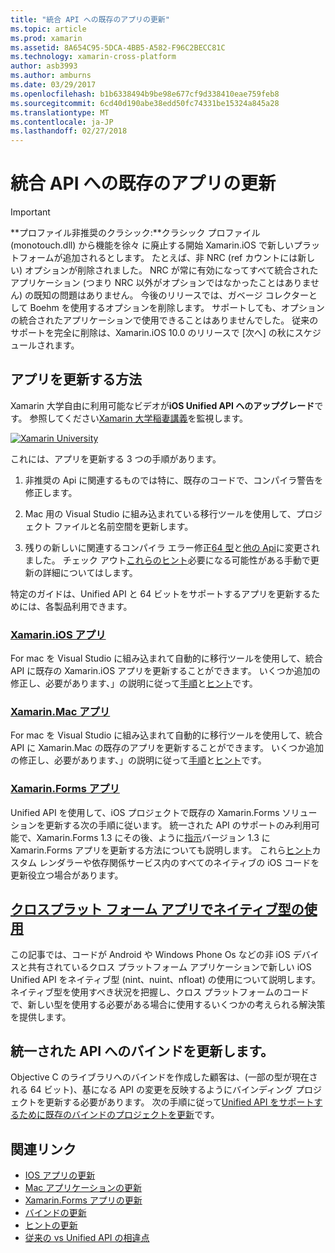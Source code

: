 ```yaml
---
title: "統合 API への既存のアプリの更新"
ms.topic: article
ms.prod: xamarin
ms.assetid: 8A654C95-5DCA-4BB5-A582-F96C2BECC81C
ms.technology: xamarin-cross-platform
author: asb3993
ms.author: amburns
ms.date: 03/29/2017
ms.openlocfilehash: b1b6338494b9be98e677cf9d338410eae759feb8
ms.sourcegitcommit: 6cd40d190abe38edd50fc74331be15324a845a28
ms.translationtype: MT
ms.contentlocale: ja-JP
ms.lasthandoff: 02/27/2018
---
```

# <a name="updating-existing-apps-to-the-unified-api"></a>統合 API への既存のアプリの更新

> [!IMPORTANT]
> **プロファイル非推奨のクラシック:**クラシック プロファイル (monotouch.dll) から機能を徐々 に廃止する開始 Xamarin.iOS で新しいプラットフォームが追加されるとします。 たとえば、非 NRC (ref カウントには新しい) オプションが削除されました。 NRC が常に有効になってすべて統合されたアプリケーション (つまり NRC 以外がオプションではなかったことはありません) の既知の問題はありません。 今後のリリースでは、ガベージ コレクターとして Boehm を使用するオプションを削除します。 サポートしても、オプションの統合されたアプリケーションで使用できることはありませんでした。 従来のサポートを完全に削除は、Xamarin.iOS 10.0 のリリースで [次へ] の秋にスケジュールされます。




## <a name="how-to-update-your-apps"></a>アプリを更新する方法

Xamarin 大学自由に利用可能なビデオが**iOS Unified API へのアップグレード**です。 参照してください[Xamarin 大学稲妻講義](http://university.xamarin.com/lightninglectures)を監視します。

[ ![](updating-apps-images/xamu-video-sml.png "Xamarin University")](http://university.xamarin.com/lightninglectures)

これには、アプリを更新する 3 つの手順があります。

1. 非推奨の Api に関連するものでは特に、既存のコードで、コンパイラ警告を修正します。

2. Mac 用の Visual Studio に組み込まれている移行ツールを使用して、プロジェクト ファイルと名前空間を更新します。

3. 残りの新しいに関連するコンパイラ エラー修正[64 型](~/cross-platform/macios/nativetypes.md)と[他の Api](~/cross-platform/macios/unified/index.md#deprecated-typos)に変更されました。 チェック アウト[これらのヒント](~/cross-platform/macios/unified/updating-tips.md)必要になる可能性がある手動で更新の詳細についてはします。

特定のガイドは、Unified API と 64 ビットをサポートするアプリを更新するためには、各製品利用できます。

### <a name="xamarinios-appscross-platformmaciosunifiedupdating-ios-appsmd"></a>[Xamarin.iOS アプリ](~/cross-platform/macios/unified/updating-ios-apps.md)

For mac を Visual Studio に組み込まれて自動的に移行ツールを使用して、統合 API に既存の Xamarin.iOS アプリを更新することができます。 いくつか追加の修正し、必要があります、」の説明に従って[手順](~/cross-platform/macios/unified/updating-ios-apps.md)と[ヒント](~/cross-platform/macios/unified/updating-tips.md)です。

###  <a name="xamarinmac-appscross-platformmaciosunifiedupdating-mac-appsmd"></a>[Xamarin.Mac アプリ](~/cross-platform/macios/unified/updating-mac-apps.md)

For mac を Visual Studio に組み込まれて自動的に移行ツールを使用して、統合 API に Xamarin.Mac の既存のアプリを更新することができます。 いくつか追加の修正し、必要があります、」の説明に従って[手順](~/cross-platform/macios/unified/updating-mac-apps.md)と[ヒント](~/cross-platform/macios/unified/updating-tips.md)です。

###  <a name="xamarinforms-appscross-platformmaciosunifiedupdating-xamarin-forms-appsmd"></a>[Xamarin.Forms アプリ](~/cross-platform/macios/unified/updating-xamarin-forms-apps.md)

Unified API を使用して、iOS プロジェクトで既存の Xamarin.Forms ソリューションを更新する次の手順に従います。 統一された API のサポートのみ利用可能で、Xamarin.Forms 1.3 にその後、ように[指示](~/cross-platform/macios/unified/updating-xamarin-forms-apps.md)バージョン 1.3 に Xamarin.Forms アプリを更新する方法についても説明します。 これら[ヒント](~/cross-platform/macios/unified/updating-tips.md)カスタム レンダラーや依存関係サービス内のすべてのネイティブの iOS コードを更新役立つ場合があります。

## <a name="working-with-native-types-in-cross-platform-appscross-platformmaciosnativetypesmd"></a>[クロスプラット フォーム アプリでネイティブ型の使用](~/cross-platform/macios/nativetypes.md)

この記事では、コードが Android や Windows Phone Os などの非 iOS デバイスと共有されているクロス プラットフォーム アプリケーションで新しい iOS Unified API をネイティブ型 (nint、nuint、nfloat) の使用について説明します。 ネイティブ型を使用すべき状況を把握し、クロス プラットフォームのコードで、新しい型を使用する必要がある場合に使用するいくつかの考えられる解決策を提供します。

## <a name="update-bindings-to-the-unified-api"></a>統一された API へのバインドを更新します。

Objective C のライブラリへのバインドを作成した顧客は、(一部の型が現在される 64 ビット)、基になる API の変更を反映するようにバインディング プロジェクトを更新する必要があります。
次の手順に従って[Unified API をサポートするために既存のバインドのプロジェクトを更新](~/cross-platform/macios/unified/update-binding.md)です。




## <a name="related-links"></a>関連リンク

- [IOS アプリの更新](~/cross-platform/macios/unified/updating-ios-apps.md)
- [Mac アプリケーションの更新](~/cross-platform/macios/unified/updating-mac-apps.md)
- [Xamarin.Forms アプリの更新](~/cross-platform/macios/unified/updating-xamarin-forms-apps.md)
- [バインドの更新](~/cross-platform/macios/unified/update-binding.md)
- [ヒントの更新](~/cross-platform/macios/unified/updating-tips.md)
- [従来の vs Unified API の相違点](http://developer.xamarin.comhttps://developer.xamarin.com/releases/ios/api_changes/classic-vs-unified-8.6.0/)
